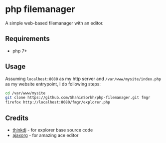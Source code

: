 # php filemanager
A simple web-based filemanager with an editor.

## Requirements
- php 7+

## Usage
Assuming `localhost:8080` as my http server and `/var/www/mysite/index.php` as
my website entrypoint, I do following steps:
```sh
cd /var/www/mysite
git clone https://github.com/ShahinSorkh/php-filemanager.git fmgr
firefox http://localhost:8080/fmgr/explorer.php
```

## Credits
- [thinkdj](https://github.com/thinkdj/simple-php-file-manager) - for explorer base source code
- [ajaxorg](https://github.com/ajaxorg/ace) - for amazing ace editor
